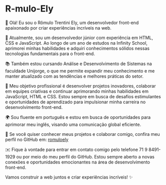 # R-mulo-Ely

👋 Olá! Eu sou o Rômulo Trentini Ely, um desenvolvedor front-end apaixonado por criar experiências incríveis na web.

💼 Atualmente, sou um desenvolvedor júnior com experiência em HTML, CSS e JavaScript. Ao longo de um ano de estudos na Infinity School, aprimorei minhas habilidades e adquiri conhecimentos sólidos nessas tecnologias fundamentais para o front-end.

📚 Também estou cursando Análise e Desenvolvimento de Sistemas na faculdade Unijorge, o que me permite expandir meu conhecimento e me manter atualizado com as tendências e melhores práticas do setor.

🎯 Meu objetivo profissional é desenvolver projetos inovadores, colaborar em equipes criativas e continuar aprimorando minhas habilidades em JavaScript, HTML e CSS. Estou sempre em busca de desafios estimulantes e oportunidades de aprendizado para impulsionar minha carreira no desenvolvimento front-end.

🌍 Sou fluente em português e estou em busca de oportunidades para aprimorar meu inglês, visando uma comunicação global eficiente.

🔗 Se você quiser conhecer meus projetos e colaborar comigo, confira meu perfil no GitHub em: [romuloely](https://github.com/romuloely)

✉️ Fique à vontade para entrar em contato comigo pelo telefone 71 9 8491-1929 ou por meio do meu perfil do GitHub. Estou sempre aberto a novas conexões e oportunidades emocionantes na área de desenvolvimento front-end.

Vamos construir a web juntos e criar experiências incríveis! ✨
